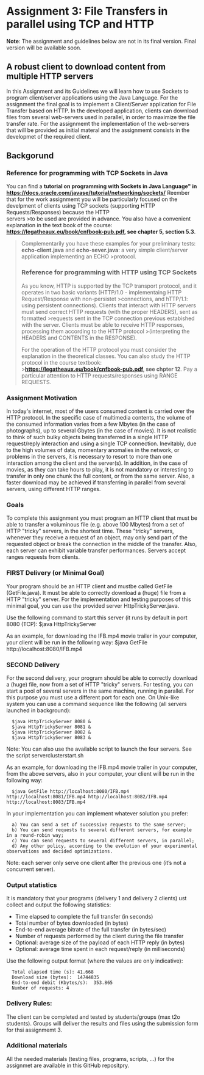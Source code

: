 # Assignment 3: File Transfers in parallel using TCP and HTTP
**Note**: The assignment and guidelines below are not in its final version. Final version will be available soon.

## A robust client to download content from multiple HTTP servers

In this Assignment and its Guidelines we will learn how to use Sockets to program client/server applications using the Java Language. 
For the assignment the final goal is to implement a Client/Server application for File Transfer based on HTTP. In the developed application, 
clients can download files from several web-servers used in parallel, in order to maximize the file transfer rate. 
For the assignmemt the implementation of the web-servers that will be provided as initial materal and the assignmemt consists in the developmet of the required client.


## Backgorund
### Reference for programming with TCP Sockets in Java

You can find a **tutorial on programming with Sockets in Java Language" in https://docs.oracle.com/javase/tutorial/networking/sockets/**
Reember that for the work assignmemt you will be particularly focused on the develpment of clients using TCP sockets (supporting HTTP Requests/Responses) because the HTTP  
servers >to be used are provided in advance.
You also have a convenient explanation in the text book of the course: **https://legatheaux.eu/book/cnfbook-pub.pdf, see chapter 5, section 5.3**.
>Complementarily you have these examples for your preliminary tests: **echo-client.java** and **echo-sever.java**:  a very simple client/server application implementing an ECHO >protocol. 
>
>### Reference for programming with HTTP using TCP Sockets
>As you know, HTTP is supported by the TCP transport protocol, and it operates in two basic variants (HTTP/1.0 - implementaing HTTP Request/Response with non-persistet >connections, and hTTP/1.1: using persistent connections). Clients that interact with HTTP servers must send correct HTTP requests (with the proper HEADERS), sent as formatted >requests sent in the TCP connection previous estabished with the server. Clients must be able to receive HTTP responses, processing them according to the HTTP protocol >(interpreting the HEADERS and CONTENTS in the RESPONSE).
>
>For the operation of the HTTP protocol you must consider the explanation in the theoretical classes. You can also study the HTTP protocol in the course textbook: >**https://legatheaux.eu/book/cnfbook-pub.pdf, see chpter 12**. Pay a particular attention to HTTP requests/responses using RANGE REQUESTS. 
>


### Assignment Motivation

In today's internet, most of the users consumed content is carried over the HTTP protocol. In the specific case of multimedia contents, the volume of the consumed information varies from a few Mbytes (in the case of photographs), up to several Gbytes (in the case of movies).
It is not realistic to think of such bulky objects being transferred in a single HTTP request/reply interaction and using a single TCP connection. 
Inevitably, due to the high volumes of data, momentary anomalies in the network, or problems in the servers, it is necessary to resort to more than one interaction among the client and the server(s). In addition, in the case of movies, as they can take hours to play, it is not mandatory or interesting to transfer in only one chunk the full content, or from the same server. Also, a faster download may be achieved if transferring in parallel from several servers, using different HTTP ranges.

### Goals

To complete this assignment you must program an HTTP client that must be able to transfer a voluminous file (e.g. above 100 Mbytes) from a set of HTTP "tricky" servers, in the shortest time. These "tricky" servers, whenever they receive a request of an object, may only send part of the requested object or break the connection in the middle of the transfer. Also, each server can exhibit variable transfer performances. Servers accept ranges requests from clients.

### FIRST Delivery (or Minimal Goal)

Your program should be an HTTP client and mustbe called GetFile (GetFile.java). It must be able to correctly download a (huge) file from a HTTP "tricky" server. For the implementation and testing purposes of this minimal goal, you can use the provided server HttpTrickyServer.java.

Use the following command to start this server (it runs by default in port 8080 (TCP):
$java HttpTrickyServer

As an example, for downloading the IFB.mp4 movie trailer in your computer, your client will be run in the following way:
  $java GetFile http://localhost:8080/IFB.mp4
  

### SECOND Delivery 

For the second delivery, your program should be able to correctly download a (huge) file, now from a set of HTTP "tricky" servers. 
For testing, you can start a pool of several servers in the same machine, running in parallel. For this purpose you must use a different port for each one. 
On Unix-like system you can use a command sequence like the following (all servers launched in background):

```
  $java HttpTrickyServer 8080 &
  $java HttpTrickyServer 8081 &
  $java HttpTrickyServer 8082 &
  $java HttpTrickyServer 8083 &
```
Note: You can also use the available script to launch the four servers. See the script serverclusterstart.sh

As an example, for downloading the IFB.mp4 movie trailer in your computer, from the above servers, also in your computer, your client will be run in the following way:

```
  $java GetFile http://localhost:8080/IFB.mp4 http://localhost:8081/IFB.mp4 http://localhost:8082/IFB.mp4 http://localhost:8083/IFB.mp4
```

In your implementation you can implement whatever solution you prefer:
```
  a) You can send a set of successive requests to the same server;
  b) You can send requests to several different servers, for example in a round-robin way;
  c) You can send requests to several different servers, in parallel;
  d) Any other policy, according to the evolution of your experimental observations and decided optimizations.
``` 

Note: each server only serve one client after the previous one (it’s not a concurrent server).


### Output statistics

It is mandatory that your programs (delivery 1 and delivery 2 clients) ust collect and output the following statistics:

- Time elapsed to complete the full transfer (in seconds)
- Total number of bytes downloaded (in bytes)
- End-to-end average bitrate of the full transfer (in bytes/sec)
- Number of requests performed by the client during the file transfer
- Optional: average size of the payload of each HTTP reply (in bytes)
- Optional: average time spent in each request/reply (in milliseconds)

Use the following output format (where the values are only indicative):

```
  Total elapsed time (s): 41.668
  Download size (bytes):  14744835
  End-to-end debit (Kbytes/s):  353.865
  Number of requests: 4
```

### Delivery Rules:

The client can be completed and tested by students/groups (max t2o students). Groups will deliver the results and files using the submission form for thsi assignmemt 3.


### Additional materials
All the needed materials (testing files, programs, scripts, ...) for the assignmet are available in this GitHub repositpry.



